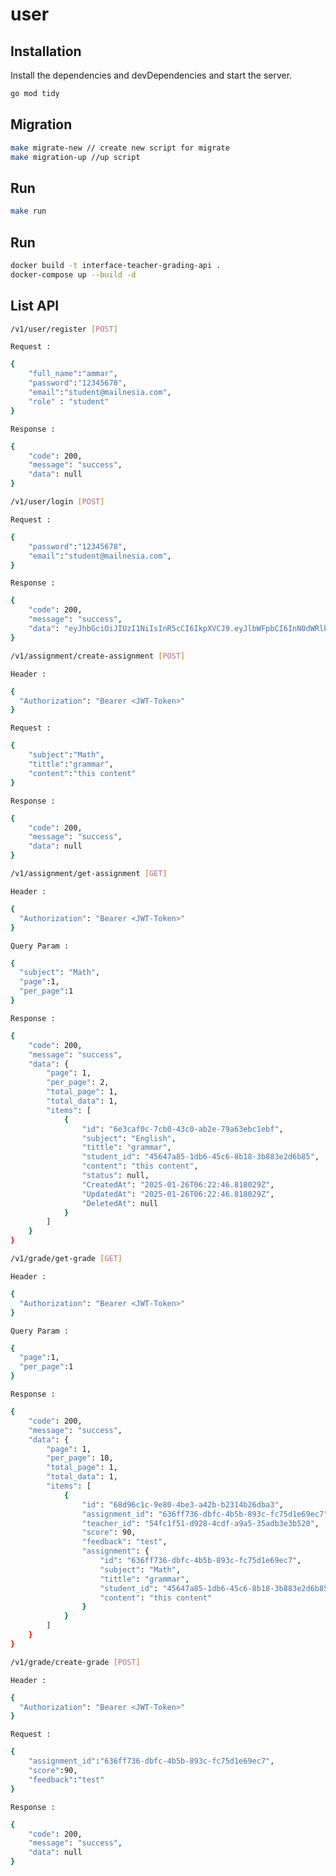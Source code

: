 # user

## Installation

Install the dependencies and devDependencies and start the server.

```sh
go mod tidy
```

## Migration 
```sh
make migrate-new // create new script for migrate 
make migration-up //up script 
```

## Run 
```sh
make run
```
## Run 
```sh
docker build -t interface-teacher-grading-api .
docker-compose up --build -d 
```

## List API
```sh
/v1/user/register [POST]
```
`Request :`
```sh
{
    "full_name":"ammar",
    "password":"12345678",
    "email":"student@mailnesia.com",
    "role" : "student"
}
```
`Response :`
```sh
{
    "code": 200,
    "message": "success",
    "data": null
}
```
```sh
/v1/user/login [POST]
```
`Request :`
```sh
{
    "password":"12345678",
    "email":"student@mailnesia.com",
}
```
`Response :`
```sh
{
    "code": 200,
    "message": "success",
    "data": "eyJhbGciOiJIUzI1NiIsInR5cCI6IkpXVCJ9.eyJlbWFpbCI6InN0dWRlbnRAbWFpbG5lc2lhLmNvbSIsImZ1bGxfbmFtZSI6ImFtbWFyIiwiaWQiOiIzOTNkOWI5OS02YTlhLTQzZTMtOGFiMC0zZDkwMTRmZTRkMWEiLCJyb2xlIjoic3R1ZGVudCJ9.Arg1g6sKJrOduawiEZmG9o6TDz5e5Pz7WdNV74Hecdk"
}
```
```sh
/v1/assignment/create-assignment [POST]
```
`Header :`
```sh
{
  "Authorization": "Bearer <JWT-Token>"
}
```
`Request :`
```sh
{
    "subject":"Math",
    "tittle":"grammar",
    "content":"this content"
}
```
`Response :`
```sh
{
    "code": 200,
    "message": "success",
    "data": null
}
```
```sh
/v1/assignment/get-assignment [GET]
```
`Header :`
```sh
{
  "Authorization": "Bearer <JWT-Token>"
}
```
`Query Param :`
```sh
{
  "subject": "Math",
  "page":1,
  "per_page":1
}
```
`Response :`
```sh
{
    "code": 200,
    "message": "success",
    "data": {
        "page": 1,
        "per_page": 2,
        "total_page": 1,
        "total_data": 1,
        "items": [
            {
                "id": "6e3caf0c-7cb0-43c0-ab2e-79a63ebc1ebf",
                "subject": "English",
                "tittle": "grammar",
                "student_id": "45647a85-1db6-45c6-8b18-3b883e2d6b85",
                "content": "this content",
                "status": null,
                "CreatedAt": "2025-01-26T06:22:46.818029Z",
                "UpdatedAt": "2025-01-26T06:22:46.818029Z",
                "DeletedAt": null
            }
        ]
    }
}    
```
```sh
/v1/grade/get-grade [GET]
```
`Header :`
```sh
{
  "Authorization": "Bearer <JWT-Token>"
}
```
`Query Param :`
```sh
{
  "page":1,
  "per_page":1
}
```
`Response :`
```sh
{
    "code": 200,
    "message": "success",
    "data": {
        "page": 1,
        "per_page": 10,
        "total_page": 1,
        "total_data": 1,
        "items": [
            {
                "id": "68d96c1c-9e80-4be3-a42b-b2314b26dba3",
                "assignment_id": "636ff736-dbfc-4b5b-893c-fc75d1e69ec7",
                "teacher_id": "54fc1f51-d928-4cdf-a9a5-35adb3e3b520",
                "score": 90,
                "feedback": "test",
                "assignment": {
                    "id": "636ff736-dbfc-4b5b-893c-fc75d1e69ec7",
                    "subject": "Math",
                    "tittle": "grammar",
                    "student_id": "45647a85-1db6-45c6-8b18-3b883e2d6b85",
                    "content": "this content"
                }
            }
        ]
    }
}   
```
```sh
/v1/grade/create-grade [POST]
```
`Header :`
```sh
{
  "Authorization": "Bearer <JWT-Token>"
}
```
`Request :`
```sh
{
    "assignment_id":"636ff736-dbfc-4b5b-893c-fc75d1e69ec7",
	"score":90,
	"feedback":"test"
}
```
`Response :`
```sh
{
    "code": 200,
    "message": "success",
    "data": null
} 
```